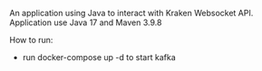 An application using Java to interact with Kraken Websocket API. Application use Java 17 and Maven 3.9.8

How to run:
- run docker-compose up -d to start kafka
  
